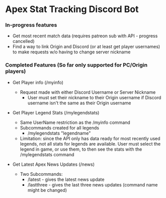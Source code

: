 # Apex Stat Tracking Discord Bot

### In-progress features

- Get most recent match data (requires patreon sub with API - progress cancelled)
- Find a way to link Origin and Discord (or at least get player usernames) to make requests w/o having to change server nickname

### Completed Features (So far only supported for PC/Origin players)

- Get Player info (/myinfo)

  - Request made with either Discord Username or Server Nickname
    - User must set their nickname to their Origin username if Discord username isn't the same as their Origin username

- Get Player Legend Stats (/mylegendstats)

  - Same UserName restriction as the /myinfo command
  - Subcommands created for all legends
    - /mylegendstats "legendname"
  - Limitation: since the API only has data ready for most recently used legends, not all stats for legends are available. User must select the legend in game, or use them, to then see the stats with the /mylegendstats command

- Get Latest Apex News Updates (/news)
  - Two Subcommands:
    - /latest - gives the latest news update
    - /lastthree - gives the last three news updates (command name might be changed)
